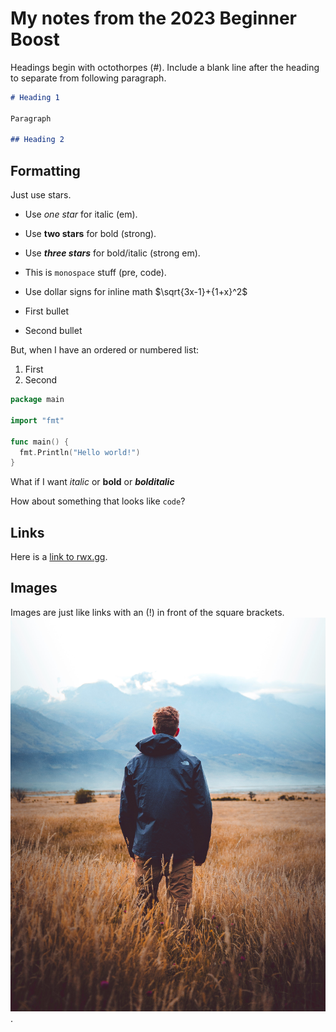 # My notes from the 2023 Beginner Boost

Headings begin with octothorpes (#). Include a blank line after the heading to separate from following paragraph.

```md
# Heading 1

Paragraph

## Heading 2

```

## Formatting

Just use stars.

* Use *one star* for italic (em).
* Use **two stars** for bold (strong).
* Use ***three stars*** for bold/italic (strong em).
* This is `monospace` stuff (pre, code).
* Use dollar signs for inline math $\sqrt{3x-1}+{1+x}^2$

* First bullet
* Second bullet

But, when I have an ordered or numbered list:

1. First
2. Second

```go
package main

import "fmt"

func main() {
  fmt.Println("Hello world!")
}
```

What if I want *italic* or **bold** or ***bolditalic***

How about something that looks like `code`?

## Links

Here is a [link to rwx.gg](https://rwx.gg).

## Images
Images are just like links with an (!) in front of the square brackets.
![photo](lachlan-dempsey-6VPEOdpFNAs-unsplash.jpg).
